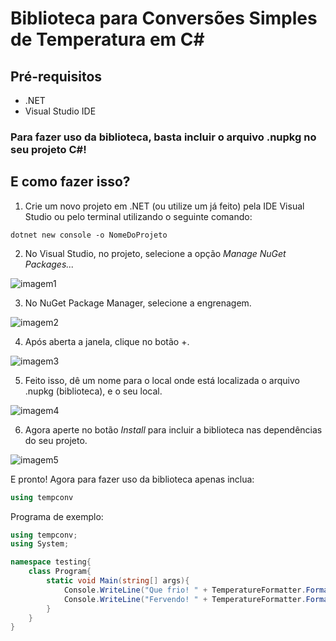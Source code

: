 # Biblioteca para Conversões Simples de Temperatura em C#

## Pré-requisitos
- .NET
- Visual Studio IDE


### **Para fazer uso da biblioteca, basta incluir o arquivo .nupkg no seu projeto C#!** 
## E como fazer isso?

1. Crie um novo projeto em .NET (ou utilize um já feito) pela IDE Visual Studio ou pelo terminal utilizando o seguinte comando:

```
dotnet new console -o NomeDoProjeto
```

2. No Visual Studio, no projeto, selecione a opção *Manage NuGet Packages...*

![imagem1](https://github.com/yanpisani/aula-git-parte-2/blob/main/outras_linguagens/CSharp/src/1.png)

3. No NuGet Package Manager, selecione a engrenagem.

![imagem2](https://github.com/yanpisani/aula-git-parte-2/blob/main/outras_linguagens/CSharp/src/2.png)

4. Após aberta a janela, clique no botão +.

![imagem3](https://github.com/yanpisani/aula-git-parte-2/blob/main/outras_linguagens/CSharp/src/3.png)

5. Feito isso, dê um nome para o local onde está localizada o arquivo .nupkg (biblioteca), e o seu local.

![imagem4](https://github.com/yanpisani/aula-git-parte-2/blob/main/outras_linguagens/CSharp/src/4.png)

6. Agora aperte no botão *Install* para incluir a biblioteca nas dependências do seu projeto.

![imagem5](https://github.com/yanpisani/aula-git-parte-2/blob/main/outras_linguagens/CSharp/src/5.png)

E pronto! Agora para fazer uso da biblioteca apenas inclua:

```cs
using tempconv
```

Programa de exemplo:
```cs
using tempconv;
using System;

namespace testing{
    class Program{
        static void Main(string[] args){
            Console.WriteLine("Que frio! " + TemperatureFormatter.FormatCelsius(Constants.absZeroCelsius));
            Console.WriteLine("Fervendo! " + TemperatureFormatter.FormatFahrenheit(TemperatureConverter.CToF(Constants.boilingCelsius)));
        }
    }
}
```


